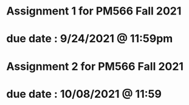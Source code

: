 # Assignment 1 for PM566 Fall 2021
# due date : 9/24/2021 @ 11:59pm



# Assignment 2 for PM566 Fall 2021
# due date : 10/08/2021 @ 11:59
